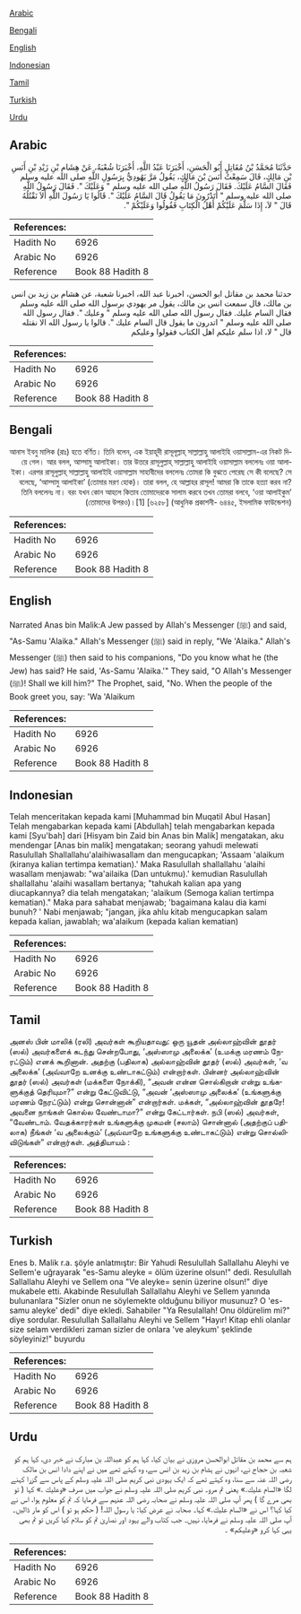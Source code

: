 [Arabic](#arabic)

[Bengali](#bengali)

[English](#english)

[Indonesian](#indonesian)

[Tamil](#tamil)

[Turkish](#turkish)

[Urdu](#urdu)

## Arabic


<div dir="rtl" lang="ar" style={{fontSize:'larger',backgroundColor:'#f8f9fa',padding:20}}>
حَدَّثَنَا مُحَمَّدُ بْنُ مُقَاتِلٍ أَبُو الْحَسَنِ، أَخْبَرَنَا عَبْدُ اللَّهِ، أَخْبَرَنَا شُعْبَةُ، عَنْ هِشَامِ بْنِ زَيْدِ بْنِ أَنَسِ بْنِ مَالِكٍ، قَالَ سَمِعْتُ أَنَسَ بْنَ مَالِكٍ، يَقُولُ مَرَّ يَهُودِيٌّ بِرَسُولِ اللَّهِ صلى الله عليه وسلم فَقَالَ السَّامُ عَلَيْكَ‏.‏ فَقَالَ رَسُولُ اللَّهِ صلى الله عليه وسلم ‏"‏ وَعَلَيْكَ ‏"‏‏.‏ فَقَالَ رَسُولُ اللَّهِ صلى الله عليه وسلم ‏"‏ أَتَدْرُونَ مَا يَقُولُ قَالَ السَّامُ عَلَيْكَ ‏"‏‏.‏ قَالُوا يَا رَسُولَ اللَّهِ أَلاَ نَقْتُلُهُ قَالَ ‏"‏ لاَ، إِذَا سَلَّمَ عَلَيْكُمْ أَهْلُ الْكِتَابِ فَقُولُوا وَعَلَيْكُمْ ‏"‏‏.‏
</div>
<div style={{backgroundColor:'#f8f9fa',padding:20, marginBottom: 10}}><table> <thead> <tr> <th>References:</th> <th></th> </tr> </thead> <tbody><tr><td>Hadith No</td><td>6926</td></tr><tr><td>Arabic No</td><td>6926</td></tr><tr><td>Reference</td><td>Book 88 Hadith 8</td></tr></tbody></table></div>


<div dir="rtl" lang="ar" style={{fontSize:'larger',backgroundColor:'#f8f9fa',padding:20}}>
حدثنا محمد بن مقاتل ابو الحسن، اخبرنا عبد الله، اخبرنا شعبة، عن هشام بن زيد بن انس بن مالك، قال سمعت انس بن مالك، يقول مر يهودي برسول الله صلى الله عليه وسلم فقال السام عليك. فقال رسول الله صلى الله عليه وسلم " وعليك ". فقال رسول الله صلى الله عليه وسلم " اتدرون ما يقول قال السام عليك ". قالوا يا رسول الله الا نقتله قال " لا، اذا سلم عليكم اهل الكتاب فقولوا وعليكم
</div>
<div style={{backgroundColor:'#f8f9fa',padding:20, marginBottom: 10}}><table> <thead> <tr> <th>References:</th> <th></th> </tr> </thead> <tbody><tr><td>Hadith No</td><td>6926</td></tr><tr><td>Arabic No</td><td>6926</td></tr><tr><td>Reference</td><td>Book 88 Hadith 8</td></tr></tbody></table></div>

## Bengali


<div dir="rtl" lang="bn" style={{fontSize:'larger',backgroundColor:'#f8f9fa',padding:20}}>
আনাস ইবনু মালিক (রাঃ) হতে বর্ণিত। তিনি বলেন, এক ইয়াহূদী রাসূলূল্লাহ্ সাল্লাল্লাহু আলাইহি ওয়াসাল্লাম-এর নিকট দিয়ে গেল। আর বলল, আস্সামু আলাইকা। তার উত্তরে রাসূলুল্লাহ্ সাল্লাল্লাহু আলাইহি ওয়াসাল্লাম বললেনঃ ওয়া আলাইকা। এরপর রাসূলুল্লাহ্ সাল্লাল্লাহু আলাইহি ওয়াসাল্লাম সাহাবীদের বললেনঃ তোমরা কি বুঝতে পেরেছ সে কী বলেছে? সে বলেছে, ‘আস্সামু আলাইকা’ (তোমার মরণ হোক)। তারা বলল, হে আল্লাহর রাসূল! আমরা কি তাকে হত্যা করব না? তিনি বললেনঃ না। বরং যখন কোন আহলে কিতাব তোমাদেরকে সালাম করবে তখন তোমরা বলবে, ‘ওয়া আলাইকুম’ (তোমাদের উপরও)।[1] [৬২৫৮] (আধুনিক প্রকাশনী- ৬৪৪৫, ইসলামিক ফাউন্ডেশন)
</div>
<div style={{backgroundColor:'#f8f9fa',padding:20, marginBottom: 10}}><table> <thead> <tr> <th>References:</th> <th></th> </tr> </thead> <tbody><tr><td>Hadith No</td><td>6926</td></tr><tr><td>Arabic No</td><td>6926</td></tr><tr><td>Reference</td><td>Book 88 Hadith 8</td></tr></tbody></table></div>

## English


<div dir="ltr" lang="en" style={{fontSize:'larger',backgroundColor:'#f8f9fa',padding:20}}>
Narrated Anas bin Malik:A Jew passed by Allah's Messenger (ﷺ) and said, "As-Samu 'Alaika." Allah's Messenger (ﷺ) said in reply, "We 'Alaika." Allah's Messenger (ﷺ) then said to his companions, "Do you know what he (the Jew) has said? He said, 'As-Samu 'Alaika.'" They said, "O Allah's Messenger (ﷺ)! Shall we kill him?" The Prophet, said, "No. When the people of the Book greet you, say: 'Wa 'Alaikum
</div>
<div style={{backgroundColor:'#f8f9fa',padding:20, marginBottom: 10}}><table> <thead> <tr> <th>References:</th> <th></th> </tr> </thead> <tbody><tr><td>Hadith No</td><td>6926</td></tr><tr><td>Arabic No</td><td>6926</td></tr><tr><td>Reference</td><td>Book 88 Hadith 8</td></tr></tbody></table></div>

## Indonesian


<div dir="ltr" lang="id" style={{fontSize:'larger',backgroundColor:'#f8f9fa',padding:20}}>
Telah menceritakan kepada kami [Muhammad bin Muqatil Abul Hasan] Telah mengabarkan kepada kami [Abdullah] telah mengabarkan kepada kami [Syu'bah] dari [Hisyam bin Zaid bin Anas bin Malik] mengatakan, aku mendengar [Anas bin malik] mengatakan; seorang yahudi melewati Rasulullah Shallallahu'alaihiwasallam dan mengucapkan; 'Assaam 'alaikum (kiranya kalian tertimpa kematian).' Maka Rasulullah shallallahu 'alaihi wasallam menjawab: "wa'ailaika (Dan untukmu).' kemudian Rasulullah shallallahu 'alaihi wasallam bertanya; "tahukah kalian apa yang diucapkannya? dia telah mengatakan; 'alaikum (Semoga kalian tertimpa kematian)." Maka para sahabat menjawab; 'bagaimana kalau dia kami bunuh? ' Nabi menjawab; "jangan, jika ahlu kitab mengucapkan salam kepada kalian, jawablah; wa'alaikum (kepada kalian kematian)
</div>
<div style={{backgroundColor:'#f8f9fa',padding:20, marginBottom: 10}}><table> <thead> <tr> <th>References:</th> <th></th> </tr> </thead> <tbody><tr><td>Hadith No</td><td>6926</td></tr><tr><td>Arabic No</td><td>6926</td></tr><tr><td>Reference</td><td>Book 88 Hadith 8</td></tr></tbody></table></div>

## Tamil


<div dir="ltr" lang="ta" style={{fontSize:'larger',backgroundColor:'#f8f9fa',padding:20}}>
அனஸ் பின் மாலிக் (ரலி) அவர்கள் கூறியதாவது: ஒரு யூதன் அல்லாஹ்வின் தூதர் (ஸல்) அவர்களைக் கடந்து சென்றபோது, ‘அஸ்ஸாமு அலைக்க’ (உமக்கு மரணம் நேரட்டும்) எனக் கூறினான். அதற்கு (பதிலாக) அல்லாஹ்வின் தூதர் (ஸல்) அவர்கள், ‘வ அலைக்க’ (அவ்வாறே உனக்கு உண்டாகட்டும்) என்றார்கள். பின்னர் அல்லாஹ்வின் தூதர் (ஸல்) அவர்கள் (மக்களை நோக்கி), “அவன் என்ன சொல்கிறான் என்று உங்களுக்குத் தெரியுமா?” என்று கேட்டுவிட்டு, “அவன் ‘அஸ்ஸாமு அலைக்க’ (உங்களுக்கு மரணம் நேரட்டும்) என்று சொன்னான்” என்றார்கள். மக்கள், “அல்லாஹ்வின் தூதரே! அவனை நாங்கள் கொல்ல வேண்டாமா?” என்று கேட்டார்கள். நபி (ஸல்) அவர்கள், “வேண்டாம். வேதக்காரர்கள் உங்களுக்கு முகமன் (சலாம்) சொன்னால் (அதற்குப் பதிலாக) நீங்கள் ‘வ அலைக்கும்’ (அவ்வாறே உங்களுக்கு உண்டாகட்டும்) என்று சொல்லிவிடுங்கள்” என்றார்கள். அத்தியாயம் :
</div>
<div style={{backgroundColor:'#f8f9fa',padding:20, marginBottom: 10}}><table> <thead> <tr> <th>References:</th> <th></th> </tr> </thead> <tbody><tr><td>Hadith No</td><td>6926</td></tr><tr><td>Arabic No</td><td>6926</td></tr><tr><td>Reference</td><td>Book 88 Hadith 8</td></tr></tbody></table></div>

## Turkish


<div dir="ltr" lang="tr" style={{fontSize:'larger',backgroundColor:'#f8f9fa',padding:20}}>
Enes b. Malik r.a. şöyle anlatmıştır: Bir Yahudi Resulullah Sallallahu Aleyhi ve Sellem'e uğrayarak "es-Samu aleyke = ölüm üzerine olsun!" dedi. Resulullah Sallallahu Aleyhi ve Sellem ona "Ve aleyke= senin üzerine olsun!" diye mukabele etti. Akabinde Resulullah Sallallahu Aleyhi ve Sellem yanında bulunanlara "Sizler onun ne söylemekte olduğunu biliyor musunuz? O 'es-samu aleyke' dedi" diye ekledi. Sahabiler "Ya Resulallah! Onu öldürelim mi?" diye sordular. Resulullah Sallallahu Aleyhi ve Sellem "Hayır! Kitap ehli olanlar size selam verdikleri zaman sizler de onlara 've aleykum' şeklinde söyleyiniz!" buyurdu
</div>
<div style={{backgroundColor:'#f8f9fa',padding:20, marginBottom: 10}}><table> <thead> <tr> <th>References:</th> <th></th> </tr> </thead> <tbody><tr><td>Hadith No</td><td>6926</td></tr><tr><td>Arabic No</td><td>6926</td></tr><tr><td>Reference</td><td>Book 88 Hadith 8</td></tr></tbody></table></div>

## Urdu


<div dir="rtl" lang="ur" style={{fontSize:'larger',backgroundColor:'#f8f9fa',padding:20}}>
ہم سے محمد بن مقاتل ابوالحسن مروزی نے بیان کیا، کہا ہم کو عبداللہ بن مبارک نے خبر دی، کہا ہم کو شعبہ بن حجاج نے، انہوں نے ہشام بن زید بن انس سے، وہ کہتے تھے میں نے اپنے دادا انس بن مالک رضی اللہ عنہ سے سنا، وہ کہتے تھے کہ ایک یہودی نبی کریم صلی اللہ علیہ وسلم کے پاس سے گزرا کہنے لگا «السام عليك‏.‏» یعنی تم مرو۔ نبی کریم صلی اللہ علیہ وسلم نے جواب میں صرف «وعليك‏ ‏‏.‏» کہا ( تو بھی مرے گا ) پھر آپ صلی اللہ علیہ وسلم نے صحابہ رضی اللہ عنہم سے فرمایا کہ تم کو معلوم ہوا، اس نے کیا کہا؟ اس نے «السام عليك‏.‏» کہا۔ صحابہ نے عرض کیا: یا رسول اللہ! ( حکم ہو تو ) اس کو مار ڈالیں۔ آپ صلی اللہ علیہ وسلم نے فرمایا، نہیں۔ جب کتاب والے یہود اور نصاریٰ تم کو سلام کیا کریں تو تم بھی یہی کہا کرو «وعليكم» ۔
</div>
<div style={{backgroundColor:'#f8f9fa',padding:20, marginBottom: 10}}><table> <thead> <tr> <th>References:</th> <th></th> </tr> </thead> <tbody><tr><td>Hadith No</td><td>6926</td></tr><tr><td>Arabic No</td><td>6926</td></tr><tr><td>Reference</td><td>Book 88 Hadith 8</td></tr></tbody></table></div>